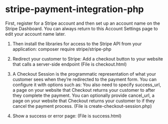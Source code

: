 # stripe-payment-integration-php
First, register for a Stripe account and then set up an account name on the Stripe Dashboard. You can always return to this Account Settings page to edit your account name later.

1) Then install the libraries for access to the Stripe API from your application: 
composer require stripe/stripe-php

2) Redirect your customer to Stripe: Add a checkout button to your website that calls a server-side endpoint (File is checkout.html)

3) A Checkout Session is the programmatic representation of what your customer sees when they’re redirected to the payment form. You can configure it with options such as:
You also need to specify success_url, a page on your website that Checkout returns your customer to after they complete the payment. You can optionally provide cancel_url, a page on your website that Checkout returns your customer to if they cancel the payment process.
(File is create-checkout-session.php)

4) Show a success or error page: (File is success.html)
